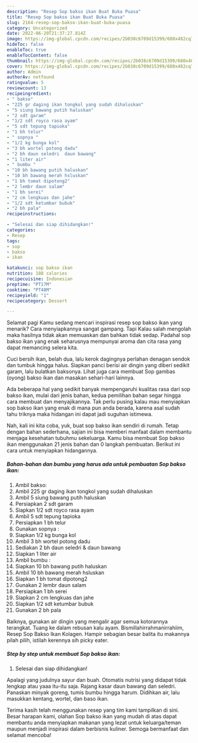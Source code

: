 ```yaml
---
description: "Resep Sop bakso ikan Buat Buka Puasa"
title: "Resep Sop bakso ikan Buat Buka Puasa"
slug: 2164-resep-sop-bakso-ikan-buat-buka-puasa
category: Uncategorized
date: 2022-06-20T21:37:27.814Z
image: https://img-global.cpcdn.com/recipes/2b038c6709d15399/680x482cq70/sop-bakso-ikan-foto-resep-utama.jpg
hideToc: false
enableToc: true
enableTocContent: false
thumbnail: https://img-global.cpcdn.com/recipes/2b038c6709d15399/680x482cq70/sop-bakso-ikan-foto-resep-utama.jpg
cover: https://img-global.cpcdn.com/recipes/2b038c6709d15399/680x482cq70/sop-bakso-ikan-foto-resep-utama.jpg
author: Admin
authorAv: notfound
ratingvalue: 5
reviewcount: 13
recipeingredient:
- " bakso"
- "225 gr daging ikan tongkol yang sudah dihaluskan"
- "5 siung bawang putih haluskan"
- "2 sdt garam"
- "1/2 sdt royco rasa ayam"
- "5 sdt tepung tapioka"
- "1 bh telur"
- " sopnya "
- "1/2 kg bunga kol"
- "3 bh wortel potong dadu"
- "2 bh daun seledri  daun bawang"
- "1 liter air"
- " bumbu "
- "10 bh bawang putih haluskan"
- "10 bh bawang merah hsluskan"
- "1 bh tomat dipotong2"
- "2 lembr daun salam"
- "1 bh serei"
- "2 cm lengkuas dan jahe"
- "1/2 sdt ketumbar bubuk"
- "2 bh pala"
recipeinstructions:

- "Selesai dan siap dihidangkan!"
categories:
- Resep
tags:
- sop
- bakso
- ikan

katakunci: sop bakso ikan 
nutrition: 188 calories
recipecuisine: Indonesian
preptime: "PT17M"
cooktime: "PT48M"
recipeyield: "1"
recipecategory: Dessert

---
```



Selamat pagi Kamu sedang mencari inspirasi resep sop bakso ikan yang menarik? Cara menyiapkannya sangat gampang. Tapi Kalau salah mengolah maka hasilnya tidak akan memuaskan dan bahkan tidak sedap. Padahal sop bakso ikan yang enak seharusnya mempunyai aroma dan cita rasa yang dapat memancing selera kita.


Cuci bersih ikan, belah dua, lalu kerok dagingnya perlahan denagan sendok dan tumbuk hingga halus. Siapkan panci berisi air dingin yang diberi sedikit garam, lalu bulatkan baksonya. Lihat juga cara membuat Sop gambas (oyong) bakso ikan dan masakan sehari-hari lainnya.

Ada beberapa hal yang sedikit banyak mempengaruhi kualitas rasa dari sop bakso ikan, mulai dari jenis bahan, kedua pemilihan bahan segar hingga cara membuat dan menyajikannya. Tak perlu pusing kalau mau menyiapkan sop bakso ikan yang enak di mana pun anda berada, karena asal sudah tahu triknya maka hidangan ini dapat jadi suguhan istimewa.


Nah, kali ini kita coba, yuk, buat sop bakso ikan sendiri di rumah. Tetap dengan bahan sederhana, sajian ini bisa memberi manfaat dalam membantu menjaga kesehatan tubuhmu sekeluarga. Kamu bisa membuat Sop bakso ikan menggunakan 21 jenis bahan dan 0 langkah pembuatan. Berikut ini cara untuk menyiapkan hidangannya.

<!--inarticleads1-->

##### Bahan-bahan dan bumbu yang harus ada untuk pembuatan Sop bakso ikan:

1. Ambil  bakso:
1. Ambil 225 gr daging ikan tongkol yang sudah dihaluskan
1. Ambil 5 siung bawang putih haluskan
1. Persiapkan 2 sdt garam
1. Siapkan 1/2 sdt royco rasa ayam
1. Ambil 5 sdt tepung tapioka
1. Persiapkan 1 bh telur
1. Gunakan  sopnya :
1. Siapkan 1/2 kg bunga kol
1. Ambil 3 bh wortel potong dadu
1. Sediakan 2 bh daun seledri &amp; daun bawang
1. Siapkan 1 liter air
1. Ambil  bumbu :
1. Siapkan 10 bh bawang putih haluskan
1. Ambil 10 bh bawang merah hsluskan
1. Siapkan 1 bh tomat dipotong2
1. Gunakan 2 lembr daun salam
1. Persiapkan 1 bh serei
1. Siapkan 2 cm lengkuas dan jahe
1. Siapkan 1/2 sdt ketumbar bubuk
1. Gunakan 2 bh pala


Baiknya, gunakan air dingin yang mengalir agar semua kotorannya terangkat. Tuang ke dalam rebusan kalu ayam. Bismillahirrahmanirrahiim, Resep Sop Bakso Ikan Kolagen. Hampir sebagian besar balita itu makannya pilah pilih, istilah kerennya sih picky eater. 

<!--inarticleads2-->

##### Step by step untuk membuat Sop bakso ikan:


1. Selesai dan siap dihidangkan!

Apalagi yang judulnya sayur dan buah. Otomatis nutrisi yang didapat tidak lengkap atau yaaa itu-itu saja. Rajang kasar daun bawang dan seledri. Panaskan minyak goreng, tumis bumbu hingga harum. Didihkan air, lalu masukkan kentang, wortel, dan baso ikan. 

Terima kasih telah menggunakan resep yang tim kami tampilkan di sini. Besar harapan kami, olahan Sop bakso ikan yang mudah di atas dapat membantu anda menyiapkan makanan yang lezat untuk keluarga/teman maupun menjadi inspirasi dalam berbisnis kuliner. Semoga bermanfaat dan selamat mencoba!
